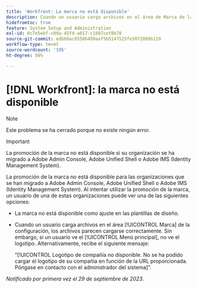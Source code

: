 ```yaml
---
title: 'Workfront: La marca no está disponible'
description: Cuando un usuario carga archivos en el área de Marca de la configuración, los archivos parecen cargarse correctamente. Sin embargo, si un usuario ve el menú principal, no ve el logotipo. Alternativamente, recibe un mensaje de error.
hidefromtoc: true
feature: System Setup and Administration
exl-id: 0c7e5ebf-c09a-45fd-a017-c1607cef8b78
source-git-commit: edbb0ac85506450aaf5b5147525fe50f2089b119
workflow-type: tm+mt
source-wordcount: '195'
ht-degree: 56%

---
```


# [!DNL Workfront]: la marca no está disponible

>[!NOTE]
>
>Este problema se ha cerrado porque no existe ningún error.

>[!IMPORTANT]
>
>La promoción de la marca no está disponible si su organización se ha migrado a Adobe Admin Console, Adobe Unified Shell o Adobe IMS (Identity Management System).

La promoción de la marca no está disponible para las organizaciones que se han migrado a Adobe Admin Console, Adobe Unified Shell o Adobe IMS (Identity Management System). Al intentar utilizar la promoción de la marca, un usuario de una de estas organizaciones puede ver una de las siguientes opciones:

* La marca no está disponible como ajuste en las plantillas de diseño.
* Cuando un usuario carga archivos en el área [!UICONTROL Marca] de la configuración, los archivos parecen cargarse correctamente. Sin embargo, si un usuario ve el [!UICONTROL Menú principal], no ve el logotipo. Alternativamente, recibe el siguiente mensaje:

  &quot;[!UICONTROL Logotipo de compañía no disponible. No se ha podido cargar el logotipo de su compañía en función de la URL proporcionada. Póngase en contacto con el administrador del sistema]”.

_Notificado por primera vez el 29 de septiembre de 2023._
